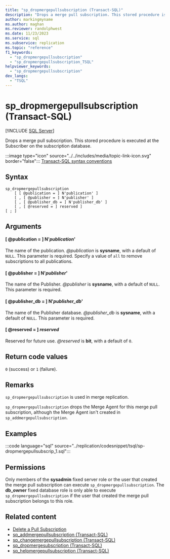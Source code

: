 ```yaml
---
title: "sp_dropmergepullsubscription (Transact-SQL)"
description: "Drops a merge pull subscription. This stored procedure is executed at the Subscriber on the subscription database."
author: markingmyname
ms.author: maghan
ms.reviewer: randolphwest
ms.date: 11/23/2023
ms.service: sql
ms.subservice: replication
ms.topic: "reference"
f1_keywords:
  - "sp_dropmergepullsubscription"
  - "sp_dropmergepullsubscription_TSQL"
helpviewer_keywords:
  - "sp_dropmergepullsubscription"
dev_langs:
  - "TSQL"
---
```

# sp_dropmergepullsubscription (Transact-SQL)

[!INCLUDE [SQL Server](../../includes/applies-to-version/sqlserver.md)]

Drops a merge pull subscription. This stored procedure is executed at the Subscriber on the subscription database.

:::image type="icon" source="../../includes/media/topic-link-icon.svg" border="false"::: [Transact-SQL syntax conventions](../../t-sql/language-elements/transact-sql-syntax-conventions-transact-sql.md)

## Syntax

```syntaxsql
sp_dropmergepullsubscription
    [ [ @publication = ] N'publication' ]
    [ , [ @publisher = ] N'publisher' ]
    [ , [ @publisher_db = ] N'publisher_db' ]
    [ , [ @reserved = ] reserved ]
[ ; ]
```

## Arguments

#### [ @publication = ] N'*publication*'

The name of the publication. *@publication* is **sysname**, with a default of `NULL`. This parameter is required. Specify a value of `all` to remove subscriptions to all publications.

#### [ @publisher = ] N'*publisher*'

The name of the Publisher. *@publisher* is **sysname**, with a default of `NULL`. This parameter is required.

#### [ @publisher_db = ] N'*publisher_db*'

The name of the Publisher database. *@publisher_db* is **sysname**, with a default of `NULL`. This parameter is required.

#### [ @reserved = ] *reserved*

Reserved for future use. *@reserved* is **bit**, with a default of `0`.

## Return code values

`0` (success) or `1` (failure).

## Remarks

`sp_dropmergepullsubscription` is used in merge replication.

`sp_dropmergepullsubscription` drops the Merge Agent for this merge pull subscription, although the Merge Agent isn't created in `sp_addmergepullsubscription`.

## Examples

:::code language="sql" source="../replication/codesnippet/tsql/sp-dropmergepullsubscrip_1.sql":::

## Permissions

Only members of the **sysadmin** fixed server role or the user that created the merge pull subscription can execute `sp_dropmergepullsubscription`. The **db_owner** fixed database role is only able to execute `sp_dropmergepullsubscription` if the user that created the merge pull subscription belongs to this role.

## Related content

- [Delete a Pull Subscription](../replication/delete-a-pull-subscription.md)
- [sp_addmergepullsubscription (Transact-SQL)](sp-addmergepullsubscription-transact-sql.md)
- [sp_changemergepullsubscription (Transact-SQL)](sp-changemergepullsubscription-transact-sql.md)
- [sp_dropmergesubscription (Transact-SQL)](sp-dropmergesubscription-transact-sql.md)
- [sp_helpmergepullsubscription (Transact-SQL)](sp-helpmergepullsubscription-transact-sql.md)
